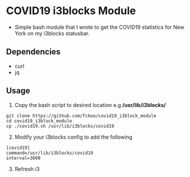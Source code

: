 COVID19 i3blocks Module
========================
* Simple bash module that I wrote to get the COVID19 statistics for New York on my i3blocks statusbar.

## Dependencies
* curl
* jq

## Usage
1. Copy the bash script to desired location e.g __/usr/lib/i3blocks/__
```
git clone https://github.com/fckoo/covid19_i3block_module
cd covid19_i3block_module
cp ./covid19.sh /usr/lib/i3blocks/covid19
```

2. Modify your i3blocks config to add the following
```
[covid19]
command=/usr/lib/i3blocks/covid19
interval=3600
```

3. Refresh i3
